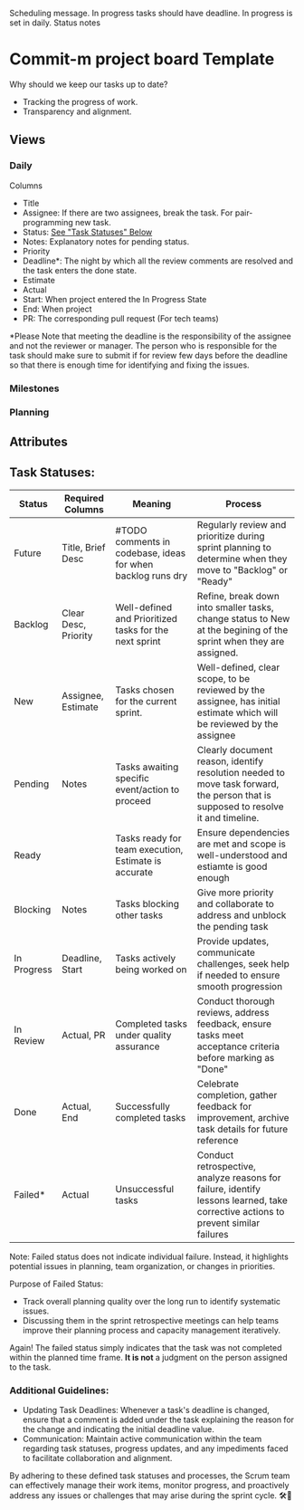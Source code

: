 Scheduling message.
In progress tasks should have deadline.
In progress is set in daily.
Status notes

# Commit-m project board Template

Why should we keep our tasks up to date?
* Tracking the progress of work.
* Transparency and alignment.

## Views

### Daily

Columns
* Title
* Assignee: If there are two assignees, break the task. For pair-programming new task.
* Status: [See "Task Statuses" Below](#task-statuses)
* Notes: Explanatory notes for pending status.
* Priority
* Deadline*: The night by which all the review comments are resolved and the task enters the done state.
* Estimate
* Actual
* Start: When project entered the In Progress State
* End: When project
* PR: The corresponding pull request (For tech teams)

*Please Note that meeting the deadline is the responsibility of the assignee and not the
reviewer or manager. The person who is responsible for the task should make sure to submit
if for review few days before the deadline so that there is enough time for identifying
and fixing the issues.

### Milestones

### Planning

## Attributes

## <a name="#task-statuses"></a>Task Statuses:

| Status         | Required Columns      | Meaning                                                     | Process                                                                                                                               |
| -------------- | --------------------- | ----------------------------------------------------------- | ------------------------------------------------------------------------------------------------------------------------------------- |
| Future         | Title, Brief Desc     | #TODO comments in codebase, ideas for when backlog runs dry | Regularly review and prioritize during sprint planning to determine when they move to "Backlog" or "Ready"                            |
| Backlog        | Clear Desc, Priority  | Well-defined and Prioritized tasks for the next sprint      | Refine, break down into smaller tasks, change status to New at the begining of the sprint when they are assigned.                     |
| New            | Assignee, Estimate    | Tasks chosen for the current sprint.                        | Well-defined, clear scope, to be reviewed by the assignee, has initial estimate which will be reviewed by the assignee                |
| Pending        | Notes                 | Tasks awaiting specific event/action to proceed             | Clearly document reason, identify resolution needed to move task forward, the person that is supposed to resolve it and timeline.     |
| Ready          |                       | Tasks ready for team execution, Estimate is accurate        | Ensure dependencies are met and scope is well-understood and estiamte is good enough                                                  |
| Blocking       | Notes                 | Tasks blocking other tasks                                  | Give more priority and collaborate to address and unblock the pending task                                                            |
| In Progress    | Deadline, Start       | Tasks actively being worked on                              | Provide updates, communicate challenges, seek help if needed to ensure smooth progression                                             |
| In Review      | Actual, PR            | Completed tasks under quality assurance                     | Conduct thorough reviews, address feedback, ensure tasks meet acceptance criteria before marking as "Done"                            |
| Done           | Actual, End           | Successfully completed tasks                                | Celebrate completion, gather feedback for improvement, archive task details for future reference                                      |
| Failed*        | Actual                | Unsuccessful tasks                                          | Conduct retrospective, analyze reasons for failure, identify lessons learned, take corrective actions to prevent similar failures     |

Note: Failed status does not indicate individual failure. Instead, it highlights potential
issues in planning, team organization, or changes in priorities.

Purpose of Failed Status:
* Track overall planning quality over the long run to identify systematic issues.
* Discussing them in the sprint retrospective meetings can help teams improve their
  planning process and capacity management iteratively.

Again! The failed status simply indicates that the task was not completed within the
planned time frame. **It is not** a judgment on the person assigned to the task.

### Additional Guidelines:
- Updating Task Deadlines: Whenever a task's deadline is changed, ensure that a comment is added under the task explaining the reason for the change and indicating the initial deadline value.
- Communication: Maintain active communication within the team regarding task statuses, progress updates, and any impediments faced to facilitate collaboration and alignment.

By adhering to these defined task statuses and processes, the Scrum team can effectively manage their work items, monitor progress, and proactively address any issues or challenges that may arise during the sprint cycle. 🛠️🚀
